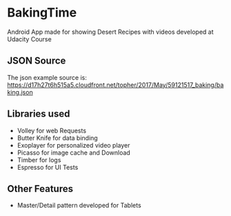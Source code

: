 # BakingTime

Android App made for showing Desert Recipes with videos developed at Udacity Course

## JSON Source

The json example source is: https://d17h27t6h515a5.cloudfront.net/topher/2017/May/59121517_baking/baking.json

## Libraries used

 - Volley for web Requests
 - Butter Knife for data binding
 - Exoplayer for personalized video player
 - Picasso for image cache and Download
 - Timber for logs
 - Espresso for UI Tests
 
 ## Other Features
 
 - Master/Detail pattern developed for Tablets
 
